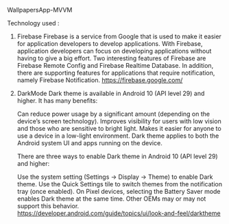WallpapersApp-MVVM

Technology used :


1. Firebase
    Firebase is a service from Google that is used to make it easier for application developers to develop applications. With Firebase, 
    application developers can focus on developing applications without having to give a big effort. Two interesting features of Firebase are Firebase Remote Config     and Firebase Realtime Database. In addition, there are supporting features for 
    applications that require notification, namely Firebase Notification.
    https://firebase.google.com/
     
2. DarkMode
    Dark theme is available in Android 10 (API level 29) and higher. It has many benefits:

    Can reduce power usage by a significant amount (depending on the device’s screen technology).
    Improves visibility for users with low vision and those who are sensitive to bright light.
    Makes it easier for anyone to use a device in a low-light environment.
    Dark theme applies to both the Android system UI and apps running on the device.

    There are three ways to enable Dark theme in Android 10 (API level 29) and higher:

    Use the system setting (Settings -> Display -> Theme) to enable Dark theme.
    Use the Quick Settings tile to switch themes from the notification tray (once enabled).
    On Pixel devices, selecting the Battery Saver mode enables Dark theme at the same time. Other OEMs may or may not support this behavior.
    https://developer.android.com/guide/topics/ui/look-and-feel/darktheme
    
